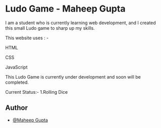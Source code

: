 # Ludo Game - Maheep Gupta

I am a student who is currently learning web development, and I created this small Ludo game to sharp up my skills.

This website uses : -

HTML

CSS

JavaScript

This Ludo Game is currently under development and soon will be completed.

Current Status:-
1.Rolling Dice



## Author

- [@Maheep Gupta](https://github.com/CodingStuffsofMahee)

